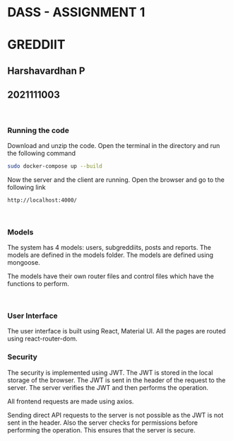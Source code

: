 # DASS - ASSIGNMENT 1

# GREDDIIT

## Harshavardhan P

## 2021111003

</br>

### Running the code

Download and unzip the code. Open the terminal in the directory and run the following command

```bash
sudo docker-compose up --build
```

Now the server and the client are running. Open the browser and go to the following link

```bash
http://localhost:4000/
```

</br>

### Models

The system has 4 models: users, subgreddiits, posts and reports. The models are defined in the models folder. The models are defined using mongoose.

The models have their own router files and control files which have the functions to perform.

</br>

### User Interface

The user interface is built using React, Material UI. All the pages are routed using react-router-dom.

### Security

The security is implemented using JWT. The JWT is stored in the local storage of the browser. The JWT is sent in the header of the request to the server. The server verifies the JWT and then performs the operation.

All frontend requests are made using axios.

Sending direct API requests to the server is not possible as the JWT is not sent in the header. Also the server checks for permissions before performing the operation. This ensures that the server is secure.
